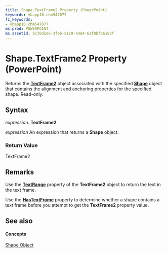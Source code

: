 ```yaml
---
title: Shape.TextFrame2 Property (PowerPoint)
keywords: vbapp10.chm547077
f1_keywords:
- vbapp10.chm547077
ms.prod: POWERPOINT
ms.assetid: bc76d1e5-3feb-51c9-a4d4-61f0bf36183f
---
```



# Shape.TextFrame2 Property (PowerPoint)

Returns the  **[TextFrame2](textframe2-object-powerpoint.md)** object associated with the specified **[Shape](shape-object-powerpoint.md)** object that contains the alignment and anchoring properties for the specified shape. Read-only.


## Syntax

 _expression_. **TextFrame2**

 _expression_ An expression that returns a **Shape** object.


### Return Value

TextFrame2


## Remarks

Use the  **[TextRange](textframe2-textrange-property-powerpoint.md)** property of the **TextFrame2** object to return the text in the text frame.

Use the  **[HasTextFrame](shape-hastextframe-property-powerpoint.md)** property to determine whether a shape contains a text frame before you attempt to get the **TextFrame2** property value.


## See also


#### Concepts


[Shape Object](shape-object-powerpoint.md)

